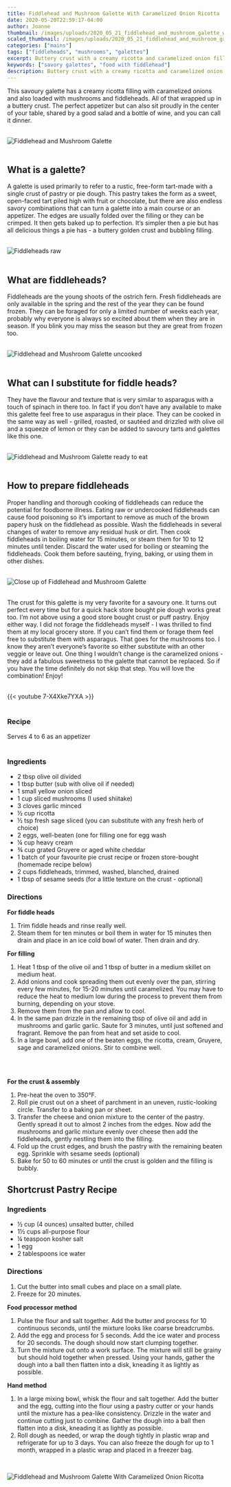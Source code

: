 ```yaml
---
title: Fiddlehead and Mushroom Galette With Caramelized Onion Ricotta
date: 2020-05-20T22:59:17-04:00
author: Joanne
thumbnail: /images/uploads/2020_05_21_fiddlehead_and_mushroom_galette_with_caramelized_onion_ricotta_1.jpg
scaled_thumbnail: /images/uploads/2020_05_21_fiddlehead_and_mushroom_galette_with_caramelized_onion_ricotta_0.jpg
categories: ["mains"]
tags: ["fiddleheads", "mushrooms", "galettes"]
excerpt: Buttery crust with a creamy ricotta and caramelized onion filling with mushrooms and fiddleheads 
keywords: ["savory galettes", "food with fiddlehead"]
description: Buttery crust with a creamy ricotta and caramelized onion filling with mushrooms and fiddleheads 
---
```


This savoury galette has a creamy ricotta filling with caramelized onions and also loaded with mushrooms and fiddleheads. All of that wrapped up in a buttery crust. The perfect appetizer but can also sit proudly in the center of your table, shared by a good salad and a bottle of wine, and you can call it dinner. 
</br>
</br>

![Fiddlehead and Mushroom Galette](/images/uploads/2020_05_21_fiddlehead_and_mushroom_galette_with_caramelized_onion_ricotta_2.jpg)
</br>
</br>

## What is a galette?
A galette is used primarily to refer to a rustic, free-form tart-made with a single crust of pastry or pie dough. This pastry takes the form as a sweet, open-faced tart piled high with fruit or chocolate, but there are also endless savory combinations that can turn a galette into a main course or an appetizer. The edges are usually folded over the filling or they can be crimped. It then gets baked up to perfection. It’s simpler then a pie but has all delicious things a pie has - a buttery golden crust and bubbling filling. 
</br>
</br>

![Fiddleheads raw](/images/uploads/2020_05_21_fiddlehead_and_mushroom_galette_with_caramelized_onion_ricotta_3.jpg)
</br>
</br>

## What are fiddleheads?
Fiddleheads are the young shoots of the ostrich fern. Fresh fiddleheads are only available in the spring and the rest of the year they can be found frozen. They can be foraged for only a limited number of weeks each year, probably why everyone is always so excited about them when they are in season. If you blink you may miss the season but they are great from frozen too. 
</br>
</br>

![Fiddlehead and Mushroom Galette uncooked](/images/uploads/2020_05_21_fiddlehead_and_mushroom_galette_with_caramelized_onion_ricotta_4.jpg)
</br>
</br>

## What can I substitute for fiddle heads?
They have the flavour and texture that is very similar to asparagus with a touch of spinach in there too. In fact if you don’t have any available to make this galette feel free to use asparagus in their place. They can be cooked in the same way as well - grilled, roasted, or sautéed and drizzled with olive oil and a squeeze of lemon or they can be added to savoury tarts and galettes like this one. 
</br>
</br>

![Fiddlehead and Mushroom Galette ready to eat](/images/uploads/2020_05_21_fiddlehead_and_mushroom_galette_with_caramelized_onion_ricotta_5.jpg)
</br>
</br>

## How to prepare fiddleheads 
Proper handling and thorough cooking of fiddleheads can reduce the potential for foodborne illness. Eating raw or undercooked fiddleheads can cause food poisoning so it’s important  to remove as much of the brown papery husk on the fiddlehead as possible. Wash the fiddleheads in several changes of  water to remove any residual husk or dirt. Then cook fiddleheads in boiling water for 15 minutes, or steam them for 10 to 12 minutes until tender. Discard the water used for boiling or steaming the fiddleheads. Cook them before sautéing, frying, baking, or using them in other dishes. 
</br>
</br>

![Close up of Fiddlehead and Mushroom Galette](/images/uploads/2020_05_21_fiddlehead_and_mushroom_galette_with_caramelized_onion_ricotta_6.jpg)
</br>
</br>

The crust for this galette is my very favorite for a savoury one.  It turns out perfect every time but for a quick hack store bought pie dough works great too. I’m not above using a good store bought crust or puff pastry. Enjoy either way. I did not forage the fiddleheads myself - I was thrilled to find them at my local grocery store. If you can’t find them or forage them feel free to substitute them with asparagus. That goes for the mushrooms too. I know they aren’t everyone’s favorite so either substitute with an other veggie or leave out. One thing I wouldn’t change is the caramelized onions - they add a fabulous sweetness to the galette that cannot be replaced. So if you have the time definitely do not skip that step. You will love the combination! Enjoy! 
</br>
</br>

{{< youtube 7-X4Xke7YXA >}}
</br>
</br>

### Recipe
Serves 4 to 6 as an appetizer 
</br>
</br>

### Ingredients 

* <span itemprop="ingredients">2 tbsp olive oil divided </span>
* <span itemprop="ingredients">1 tbsp butter (sub with olive oil if needed) </span>
* <span itemprop="ingredients">1 small yellow onion sliced</span>
* <span itemprop="ingredients">1 cup sliced mushrooms (I used shiitake)</span>
* <span itemprop="ingredients">3 cloves garlic minced</span>
* <span itemprop="ingredients">½ cup ricotta</span>
* <span itemprop="ingredients">½ tsp fresh sage sliced (you can substitute with any fresh herb of choice) </span>
* <span itemprop="ingredients">2 eggs, well-beaten (one for filling one for egg wash </span>
* <span itemprop="ingredients">¼ cup heavy cream</span>
* <span itemprop="ingredients">¾ cup grated Gruyere or aged white cheddar</span>
* <span itemprop="ingredients">1 batch of your favourite pie crust recipe or frozen store-bought (homemade recipe below)</span>
* <span itemprop="ingredients">2 cups fiddleheads, trimmed, washed, blanched, drained </span>
* <span itemprop="ingredients">1 tbsp of sesame seeds (for a little texture on the crust - optional) </span>

### Directions

__For fiddle heads__

1. Trim fiddle heads and rinse really well. 
2. Steam them for ten minutes or boil them in water for 15 minutes then drain and place in an ice cold bowl of water. Then drain and dry. 

__For filling__

1. Heat 1 tbsp of the olive oil and 1 tbsp of butter in a medium skillet on medium heat. 
2. Add onions and cook spreading them out evenly over the pan, stirring every few minutes, for 15-20 minutes until caramelized. You may have to reduce the heat to medium low during the process to prevent them from burning, depending on your stove. 
3. Remove them from the pan and allow to cool. 
4. In the same pan drizzle in the remaining tbsp of olive oil and add in mushrooms and garlic garlic. Saute for 3 minutes, until just softened and fragrant. Remove the pan from heat and set aside to cool. 
5. In a large bowl, add one of the beaten eggs, the ricotta, cream, Gruyere, sage and caramelized onions. Stir to combine well. 
</br>
</br>

__For the crust & assembly__

1. Pre-heat the oven to 350°F. 
2. Roll pie crust out on a sheet of parchment in an uneven, rustic-looking circle. Transfer to a baking pan or sheet.
3. Transfer the cheese and onion mixture to the center of the pastry. Gently spread it out to almost 2 inches from the edges. Now add the mushrooms and garlic mixture evenly over cheese then add the fiddleheads, gently nestling them into the filling. 
4. Fold up the crust edges, and brush the pastry with the remaining beaten egg. Sprinkle with sesame seeds (optional) 
5. Bake for 50 to 60 minutes or until the crust is golden and the filling is bubbly. 

## Shortcrust Pastry Recipe

### Ingredients

* ½ cup (4 ounces) unsalted butter, chilled
* 1½ cups all-purpose flour
* ¼ teaspoon kosher salt
* 1 egg
* 2 tablespoons ice water

### Directions

1. Cut the butter into small cubes and place on a small plate. 
2. Freeze for 20 minutes. 

__Food processor method__

1. Pulse the flour and salt together. Add the butter and process for 10 continuous seconds, until the mixture looks like coarse breadcrumbs. 
2. Add the egg and process for 5 seconds. Add the ice water and process for 20 seconds. The dough should now start clumping together. 
3. Turn the mixture out onto a work surface. The mixture will still be grainy but should hold together when pressed. Using your hands, gather the dough into a ball then flatten into a disk, kneading it as lightly as possible.

__Hand method__

1. In a large mixing bowl, whisk the flour and salt together. Add the butter and the egg, cutting into the flour using a pastry cutter or your hands until the mixture has a pea-like consistency. Drizzle in the water and continue cutting just to combine. Gather the dough into a ball then flatten into a disk, kneading it as lightly as possible.
2. Roll dough as needed, or wrap the dough tightly in plastic wrap and refrigerate for up to 3 days. You can also freeze the dough for up to 1 month, wrapped in a plastic wrap and placed in a freezer bag.

</br>

![Fiddlehead and Mushroom Galette With Caramelized Onion Ricotta](/images/uploads/2020_05_21_fiddlehead_and_mushroom_galette_with_caramelized_onion_ricotta_7.jpg)